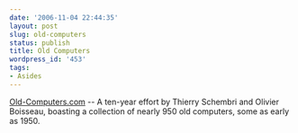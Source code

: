 ```yaml
---
date: '2006-11-04 22:44:35'
layout: post
slug: old-computers
status: publish
title: Old Computers
wordpress_id: '453'
tags:
- Asides
---
```


[Old-Computers.com](http://www.old-computers.com/news/default.asp) -- A ten-year effort by Thierry Schembri and Olivier Boisseau, boasting a collection of nearly 950 old computers, some as early as 1950.
